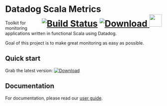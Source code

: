 # Datadog Scala Metrics <span style="float:right"> [![Build Status](https://travis-ci.org/avast/datadog-scala-metrics.svg?branch=master)](https://travis-ci.org/avast/datadog-scala-metrics) [ ![Download](https://api.bintray.com/packages/avast/maven/datadog-scala-metrics/images/download.svg) ](https://bintray.com/avast/maven/datadog-scala-metrics/_latestVersion) <img height="40" src="https://typelevel.org/cats/img/cats-badge-tiny.png"/> </span>




Toolkit for monitoring applications written in functional Scala using Datadog.

Goal of this project is to make great monitoring as easy as possible. 

## Quick start

Grab the latest version: [ ![Download](https://api.bintray.com/packages/avast/maven/datadog-scala-metrics/images/download.svg) ](https://bintray.com/avast/maven/datadog-scala-metrics/_latestVersion)

## Documentation
For documentation, please read our [user guide](./docs/userguide.md).